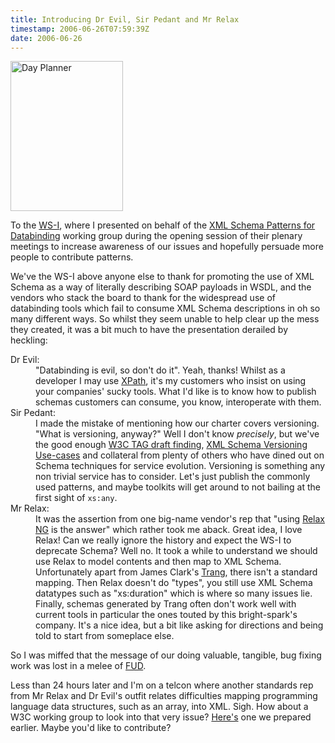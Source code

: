 ```yaml
---
title: Introducing Dr Evil, Sir Pedant and Mr Relax
timestamp: 2006-06-26T07:59:39Z
date: 2006-06-26
---
```


<a href="http://www.flickr.com/photos/psd/14318480/" title="Photo Sharing"><img src="http://static.flickr.com/11/14318480_eb106d9437_m.jpg" width="180" height="240" alt="Day Planner" /></a>
<p>To the <a href="http://www.ws-i.org">WS-I</a>, where I presented on behalf of the <a href="http://www.w3.org/2002/ws/databinding/">XML Schema Patterns for Databinding</a> working group during the opening session of their plenary meetings to increase awareness of our issues and hopefully persuade more people to contribute patterns.</p>
<p>We've the WS-I above anyone else to thank for promoting the use of XML Schema as a way of literally describing SOAP payloads in WSDL, and the vendors who stack the board to thank for the widespread use of databinding tools which fail to consume XML Schema descriptions in oh so many different ways. So whilst they seem unable to help clear up the mess they created, it was a bit much to have the presentation derailed by heckling:</p>
<dl>
<dt><a name="DrEvil">Dr Evil:</a></dt>
<dd>"Databinding is evil, so don't do it". Yeah, thanks! Whilst as a developer I may use <a href="http://en.wikipedia.org/wiki/Xpath">XPath</a>, it's my customers who insist on using your companies' sucky tools. What I'd like is to know how to publish schemas customers can consume, you know, interoperate with them.</dd>
<dt><a name="SirPedant">Sir Pedant:</a></dt>
<dd>I made the mistake of mentioning how our charter covers versioning. "What is versioning, anyway?" Well I don't know <i>precisely</i>, but we've the good enough <a href="http://www.w3.org/2001/tag/doc/versioning.html">W3C TAG draft finding</a>, <a href="http://www.w3.org/XML/2005/xsd-versioning-use-cases/">XML Schema Versioning Use-cases</a> and collateral from plenty of others who have dined out on Schema techniques for service evolution. Versioning is something any non trivial service has to consider. Let's just publish the commonly used patterns, and maybe toolkits will get around to not bailing at the first sight of <code>xs:any</code>.</dd>
<dt><a name="MrRelax">Mr Relax</a>:</dt><dd>It was the assertion from one big-name vendor's rep that "using <a href="http://www.relaxng.org/">Relax NG</a> is the answer" which rather took me aback. Great idea, I love Relax! Can we really ignore the history and expect the WS-I to deprecate Schema? Well no. It took a while to understand we should use Relax to model contents and then map to XML Schema. Unfortunately apart from James Clark's <a href="http://thaiopensource.com/relaxng/trang.html">Trang</a>, there isn't a standard mapping. Then Relax doesn't do "types", you still use XML Schema datatypes such as "xs:duration" which is where so many issues lie. Finally, schemas generated by Trang often don't work well with current tools in particular the ones touted by this bright-spark's company. It's a nice idea, but a bit like asking for directions and being told to start from someplace else.</dd>
<p>So I was miffed that the message of our doing valuable, tangible, bug fixing work was lost in a melee of <a href="http://en.wikipedia.org/wiki/FUD">FUD</a>.</p>
<p>Less than 24 hours later and I'm on a telcon where another standards rep from Mr Relax and Dr Evil's outfit relates difficulties mapping programming language data structures, such as an array, into XML. Sigh. How about a W3C working group to look into that very issue? <a href="http://www.w3.org/2002/ws/databinding/">Here's</a> one we prepared earlier. Maybe you'd like to contribute?</p>
